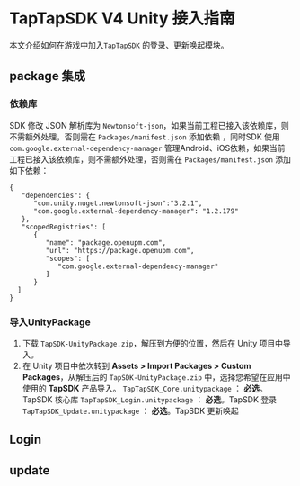 # TapTapSDK V4 Unity 接入指南

本文介绍如何在游戏中加入`TapTapSDK` 的登录、更新唤起模块。

## package 集成

### 依赖库

SDK 修改 JSON 解析库为 `Newtonsoft-json`，如果当前工程已接入该依赖库，则不需额外处理，否则需在 `Packages/manifest.json` 添加依赖 ，同时SDK
使用 `com.google.external-dependency-manager`
管理Android、iOS依赖，如果当前工程已接入该依赖库，则不需额外处理，否则需在 `Packages/manifest.json` 添加如下依赖：

```
{
   "dependencies": {
      "com.unity.nuget.newtonsoft-json":"3.2.1",
      "com.google.external-dependency-manager": "1.2.179"
   },
   "scopedRegistries": [
      {
         "name": "package.openupm.com",
         "url": "https://package.openupm.com",
         "scopes": [
            "com.google.external-dependency-manager"
         ]
      }
  ]
}
```

### 导入UnityPackage

1. 下载 `TapSDK-UnityPackage.zip`，解压到方便的位置，然后在 Unity 项目中导入。
2. 在 Unity 项目中依次转到 **Assets > Import Packages > Custom Packages**，从解压后的 `TapSDK-UnityPackage.zip` 中，选择您希望在应用中使用的 **TapSDK**
   产品导入。
   `TapTapSDK_Core.unitypackage` ： **必选**。TapSDK 核心库
   `TapTapSDK_Login.unitypackage` ： **必选**。TapSDK 登录
   `TapTapSDK_Update.unitypackage` ： **必选**。TapSDK 更新唤起

## Login

## update
